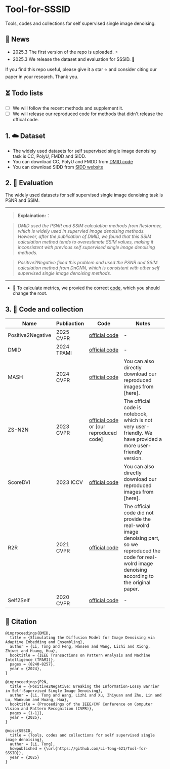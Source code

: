 # Tool-for-SSSID
Tools, codes and collections for self supervised single image denoising.

## 🚀 News

- 2025.3 The first version of the repo is uploaded. :star:
- 2025.3 We release the dataset and evaluation for SSSID. :gift_heart:

If you find this repo useful, please give it a star ⭐ and consider citing our paper in your research. Thank you.

## ⏳ Todo lists
- [ ] We will follow the recent methods and supplement it. 
- [ ] We will release our reproduced code for methods that didn't release the offical code.

## 1. ☁️ Dataset

-  The widely used datasets for self supervised single image denoising task is CC, PolyU, FMDD and SIDD.
-  You can download CC, PolyU and FMDD from [DMID code](https://github.com/Li-Tong-621/DMID/releases/tag/v1.0)
-  You can download SIDD from [SIDD website](https://abdokamel.github.io/sidd/) 




## 2. 🌊 Evaluation

The widely used datasets for self supervised single image denoising task is PSNR and SSIM.


<hr />

>**Explaination:**：

>*DMID used the PSNR and SSIM calculation methods from Restormer, which is widely used in supervied image denoising methods. However,  after the publication of DMID, we found that this SSIM calculation method tends to overestimate SSIM values, making it inconsistent with previous self supervised single image denoising methods.*

>*Positive2Negative fixed this problem and used the PSNR and SSIM calculation method from DnCNN, which is consistent with other self supervised single image denoising methods.*
<hr />

-  🔨 To calculate metrics, we provied the correct [code](https://github.com/Li-Tong-621/Tool-for-SSSID/cal_metrics.py), which you should change the root.



## 3. 🎉 Code and collection

|Name|Publiaction|Code|Notes|
|-|-|-|-|
|Positive2Negative|2025 CVPR|[official code](https://github.com/Li-Tong-621/P2N/)|-|
|DMID|2024 TPAMI|[official code](https://github.com/Li-Tong-621/DMID/)|-|
|MASH|2024 CVPR|[official code](https://github.com/hamadichihaoui/mash)| You can also directly download our reproduced images from [here].|
|ZS-N2N|2023 CVPR|[official code](https://colab.research.google.com/drive/1i82nyizTdszyHkaHBuKPbWnTzao8HF9b) or [our reproduced code]| The official code is notebook, which is not very user-friendly. We have provided a more user-friendly version.|
|ScoreDVI|2023 ICCV|[official code](https://github.com/alwaysuu/ScoreDVI/)| You can also directly download our reproduced images from [here].|
|R2R|2021 CVPR|[official code](https://github.com/PangTongyao/Recorrupted-to-Recorrupted-Unsupervised-Deep-Learning-for-Image-Denoising/)| The official code did not provide the real-wolrd image denoising part, so we reproduced the code for real-wolrd image denoising according to the original paper.|
|Self2Self|2020 CVPR|[official code](https://github.com/scut-mingqinchen/self2self/)|-|



## 🌹 Citation


```
@inproceedings{DMID,
  title = {Stimulating the Diffusion Model for Image Denoising via Adaptive Embedding and Ensembling},
  author = {Li, Tong and Feng, Hansen and Wang, Lizhi and Xiong, Zhiwei and Huang, Hua},
  booktitle = {IEEE Transactions on Pattern Analysis and Machine Intelligence (TPAMI)},
  pages = {8240-8257},
  year = {2024},
}
```


```
@inproceedings{P2N,
  title = {Positive2Negative: Breaking the Information-Lossy Barrier in Self-Supervised Single Image Denoising},
  author = {Li, Tong and Wang, Lizhi and Xu, Zhiyuan and Zhu, Lin and Lu, Wanxuan and Huang, Hua},
  booktitle = {Proceedings of the IEEE/CVF Conference on Computer Vision and Pattern Recognition (CVPR)},
  pages = {1-11},
  year = {2025},
}
```

```
@misc{SSSID,
  title = {Tools, codes and collections for self supervised single image denoising},
  author = {Li, Tong},
  howpublished = {\url{https://github.com/Li-Tong-621/Tool-for-SSSID}},
  year = {2025}
}
```
